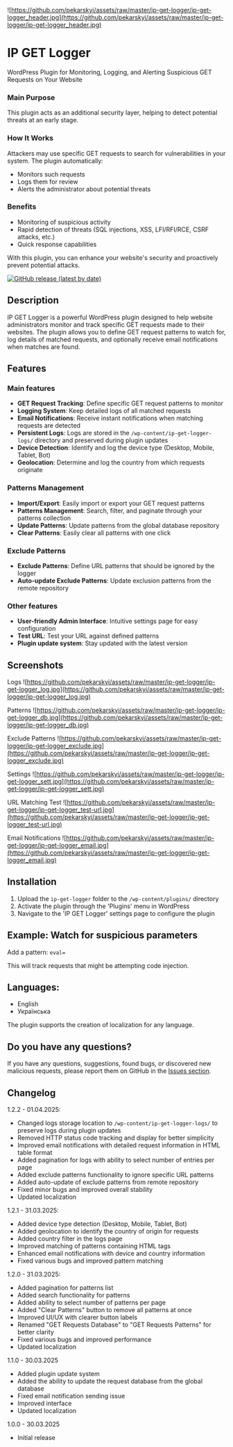 ![https://github.com/pekarskyi/assets/raw/master/ip-get-logger/ip-get-logger_header.jpg](https://github.com/pekarskyi/assets/raw/master/ip-get-logger/ip-get-logger_header.jpg)

# IP GET Logger

WordPress Plugin for Monitoring, Logging, and Alerting Suspicious GET Requests on Your Website 

### Main Purpose  
This plugin acts as an additional security layer, helping to detect potential threats at an early stage.  

### How It Works  
Attackers may use specific GET requests to search for vulnerabilities in your system. The plugin automatically:  
- Monitors such requests  
- Logs them for review  
- Alerts the administrator about potential threats  

### Benefits  
- Monitoring of suspicious activity  
- Rapid detection of threats (SQL injections, XSS, LFI/RFI/RCE, CSRF attacks, etc.)  
- Quick response capabilities  

With this plugin, you can enhance your website's security and proactively prevent potential attacks.

[![GitHub release (latest by date)](https://img.shields.io/github/v/release/pekarskyi/ip-get-logger?style=for-the-badge)](https://GitHub.com/pekarskyi/ip-get-logger/releases/)

## Description

IP GET Logger is a powerful WordPress plugin designed to help website administrators monitor and track specific GET requests made to their websites. The plugin allows you to define GET request patterns to watch for, log details of matched requests, and optionally receive email notifications when matches are found.

## Features

### Main features
- **GET Request Tracking**: Define specific GET request patterns to monitor
- **Logging System**: Keep detailed logs of all matched requests
- **Email Notifications**: Receive instant notifications when matching requests are detected
- **Persistent Logs**: Logs are stored in the `/wp-content/ip-get-logger-logs/` directory and preserved during plugin updates
- **Device Detection**: Identify and log the device type (Desktop, Mobile, Tablet, Bot)
- **Geolocation**: Determine and log the country from which requests originate

### Patterns Management
- **Import/Export**: Easily import or export your GET request patterns
- **Patterns Management**: Search, filter, and paginate through your patterns collection
- **Update Patterns**: Update patterns from the global database repository
- **Clear Patterns**: Easily clear all patterns with one click

### Exclude Patterns
- **Exclude Patterns**: Define URL patterns that should be ignored by the logger
- **Auto-update Exclude Patterns**: Update exclusion patterns from the remote repository

### Other features
- **User-friendly Admin Interface**: Intuitive settings page for easy configuration
- **Test URL**: Test your URL against defined patterns
- **Plugin update system**: Stay updated with the latest version

## Screenshots

Logs
![https://github.com/pekarskyi/assets/raw/master/ip-get-logger/ip-get-logger_log.jpg](https://github.com/pekarskyi/assets/raw/master/ip-get-logger/ip-get-logger_log.jpg)

Patterns
![https://github.com/pekarskyi/assets/raw/master/ip-get-logger/ip-get-logger_db.jpg](https://github.com/pekarskyi/assets/raw/master/ip-get-logger/ip-get-logger_db.jpg)

Exclude Patterns
![https://github.com/pekarskyi/assets/raw/master/ip-get-logger/ip-get-logger_exclude.jpg](https://github.com/pekarskyi/assets/raw/master/ip-get-logger/ip-get-logger_exclude.jpg)

Settings
![https://github.com/pekarskyi/assets/raw/master/ip-get-logger/ip-get-logger_sett.jpg](https://github.com/pekarskyi/assets/raw/master/ip-get-logger/ip-get-logger_sett.jpg)

URL Matching Test
![https://github.com/pekarskyi/assets/raw/master/ip-get-logger/ip-get-logger_test-url.jpg](https://github.com/pekarskyi/assets/raw/master/ip-get-logger/ip-get-logger_test-url.jpg)

Email Notifications
![https://github.com/pekarskyi/assets/raw/master/ip-get-logger/ip-get-logger_email.jpg](https://github.com/pekarskyi/assets/raw/master/ip-get-logger/ip-get-logger_email.jpg)

## Installation

1. Upload the `ip-get-logger` folder to the `/wp-content/plugins/` directory
2. Activate the plugin through the 'Plugins' menu in WordPress
3. Navigate to the 'IP GET Logger' settings page to configure the plugin

## Example: Watch for suspicious parameters

Add a pattern: `eval=`

This will track requests that might be attempting code injection.

## Languages:
- English
- Українська

The plugin supports the creation of localization for any language.

## Do you have any questions?


If you have any questions, suggestions, found bugs, or discovered new malicious requests, please report them on GitHub in the [Issues section](https://github.com/pekarskyi/ip-get-logger/issues).

## Changelog

1.2.2 - 01.04.2025:
- Changed logs storage location to `/wp-content/ip-get-logger-logs/` to preserve logs during plugin updates
- Removed HTTP status code tracking and display for better simplicity
- Improved email notifications with detailed request information in HTML table format
- Added pagination for logs with ability to select number of entries per page
- Added exclude patterns functionality to ignore specific URL patterns
- Added auto-update of exclude patterns from remote repository
- Fixed minor bugs and improved overall stability
- Updated localization

1.2.1 - 31.03.2025:
- Added device type detection (Desktop, Mobile, Tablet, Bot)
- Added geolocation to identify the country of origin for requests
- Added country filter in the logs page
- Improved matching of patterns containing HTML tags
- Enhanced email notifications with device and country information
- Fixed various bugs and improved pattern matching

1.2.0 - 31.03.2025:
- Added pagination for patterns list
- Added search functionality for patterns
- Added ability to select number of patterns per page
- Added "Clear Patterns" button to remove all patterns at once
- Improved UI/UX with clearer button labels
- Renamed "GET Requests Database" to "GET Requests Patterns" for better clarity
- Fixed various bugs and improved performance
- Updated localization

1.1.0 - 30.03.2025
- Added plugin update system  
- Added the ability to update the request database from the global database  
- Fixed email notification sending issue  
- Improved interface  
- Updated localization

1.0.0 - 30.03.2025
- Initial release